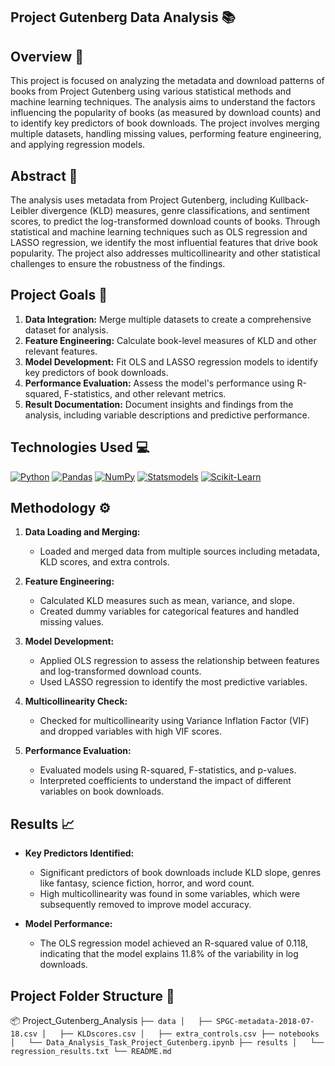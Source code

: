 ## Project Gutenberg Data Analysis :books:

## Overview :memo:

This project is focused on analyzing the metadata and download patterns of books from Project Gutenberg using various statistical methods and machine learning techniques. The analysis aims to understand the factors influencing the popularity of books (as measured by download counts) and to identify key predictors of book downloads. The project involves merging multiple datasets, handling missing values, performing feature engineering, and applying regression models.

## Abstract :notebook_with_decorative_cover:

The analysis uses metadata from Project Gutenberg, including Kullback-Leibler divergence (KLD) measures, genre classifications, and sentiment scores, to predict the log-transformed download counts of books. Through statistical and machine learning techniques such as OLS regression and LASSO regression, we identify the most influential features that drive book popularity. The project also addresses multicollinearity and other statistical challenges to ensure the robustness of the findings.

## Project Goals :dart:

1. **Data Integration:** Merge multiple datasets to create a comprehensive dataset for analysis.
2. **Feature Engineering:** Calculate book-level measures of KLD and other relevant features.
3. **Model Development:** Fit OLS and LASSO regression models to identify key predictors of book downloads.
4. **Performance Evaluation:** Assess the model's performance using R-squared, F-statistics, and other relevant metrics.
5. **Result Documentation:** Document insights and findings from the analysis, including variable descriptions and predictive performance.

## Technologies Used :computer:

[![Python](https://img.shields.io/badge/Python-3776AB?style=for-the-badge&logo=python&logoColor=white)](https://www.python.org/)
[![Pandas](https://img.shields.io/badge/Pandas-150458?style=for-the-badge&logo=pandas&logoColor=white)](https://pandas.pydata.org/)
[![NumPy](https://img.shields.io/badge/Numpy-777BB4?style=for-the-badge&logo=numpy&logoColor=white)](https://numpy.org/)
[![Statsmodels](https://img.shields.io/badge/Statsmodels-FFDD44?style=for-the-badge&logo=python&logoColor=black)](https://www.statsmodels.org/)
[![Scikit-Learn](https://img.shields.io/badge/Scikit--Learn-F7931E?style=for-the-badge&logo=scikit-learn&logoColor=white)](https://scikit-learn.org/)

## Methodology :gear:

1. **Data Loading and Merging:**
   - Loaded and merged data from multiple sources including metadata, KLD scores, and extra controls.

2. **Feature Engineering:**
   - Calculated KLD measures such as mean, variance, and slope.
   - Created dummy variables for categorical features and handled missing values.

3. **Model Development:**
   - Applied OLS regression to assess the relationship between features and log-transformed download counts.
   - Used LASSO regression to identify the most predictive variables.

4. **Multicollinearity Check:**
   - Checked for multicollinearity using Variance Inflation Factor (VIF) and dropped variables with high VIF scores.

5. **Performance Evaluation:**
   - Evaluated models using R-squared, F-statistics, and p-values.
   - Interpreted coefficients to understand the impact of different variables on book downloads.

## Results :chart_with_upwards_trend:

- **Key Predictors Identified:** 
   - Significant predictors of book downloads include KLD slope, genres like fantasy, science fiction, horror, and word count.
   - High multicollinearity was found in some variables, which were subsequently removed to improve model accuracy.

- **Model Performance:**
   - The OLS regression model achieved an R-squared value of 0.118, indicating that the model explains 11.8% of the variability in log downloads.

## Project Folder Structure :file_folder:

📦 Project_Gutenberg_Analysis
``
├── data
│   ├── SPGC-metadata-2018-07-18.csv
│   ├── KLDscores.csv
│   ├── extra_controls.csv
├── notebooks
│   └── Data_Analysis_Task_Project_Gutenberg.ipynb
├── results
│   └── regression_results.txt
└── README.md
``
